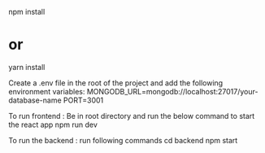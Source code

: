npm install
# or
yarn install


Create a .env file in the root of the project and add the following environment variables:
MONGODB_URL=mongodb://localhost:27017/your-database-name
PORT=3001

To run frontend : Be in root directory and run the below command to start the react app
npm run dev

To run the backend : run following commands
cd backend
npm start
